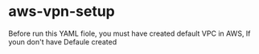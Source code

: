 # aws-vpn-setup
Before run this YAML fiole, you must have created default VPC in AWS, If youn don't have Defaule created 
